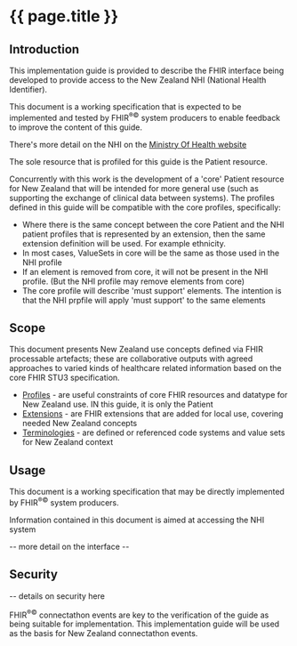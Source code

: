 # {{ page.title }}


## Introduction
This implementation guide is provided to describe the FHIR interface being developed 
to provide access to the New Zealand NHI (National Health Identifier).

This document is a working specification that is expected to be implemented and tested by FHIR<sup>&reg;&copy;</sup> system producers
to enable feedback to improve the content of this guide.

There's more detail on the NHI on the <a href="https://www.health.govt.nz/our-work/health-identity/national-health-index" target="_blank">Ministry Of Health website</a>


The sole resource that is profiled for this guide is the Patient resource.

Concurrently with this work is the development of a 'core' Patient resource 
for New Zealand that will be intended for more general use (such as supporting
the exchange of clinical data between systems). The profiles defined in this
guide will be compatible with the core profiles, specifically:

* Where there is the same concept between the core Patient and the NHI patient profiles that is represented by an extension, then the same extension definition will be used. For example ethnicity.
* In most cases, ValueSets in core will be the same as those used in the NHI profile
* If an element is removed from core, it will not be present in the NHI profile. (But the NHI profile may remove elements from core)
* The core profile will describe 'must support' elements. The intention is that the NHI prpfile will apply 'must support' to the same elements


## Scope

This document presents New Zealand use concepts defined via FHIR processable artefacts; these are collaborative outputs with agreed approaches to varied kinds of healthcare related information based on the core FHIR STU3 specification. 
* [Profiles](profiles.html) - are useful constraints of core FHIR resources and datatype for New Zealand use. IN this guide, it is only the Patient
* [Extensions](extensions.html) - are FHIR extensions that are added for local use, covering needed New Zealand concepts
* [Terminologies](terminology.html) - are defined or referenced code systems and value sets for New Zealand context


## Usage

This document is a working specification that may be directly implemented by FHIR<sup>&reg;&copy;</sup> system producers.

Information contained in this document is aimed at accessing the NHI system

-- more detail on the interface --

## Security

-- details on security here

FHIR<sup>&reg;&copy;</sup> connectathon events are key to the verification of the guide as being suitable for 
implementation. This implementation guide will be used as the basis for New Zealand connectathon events.













